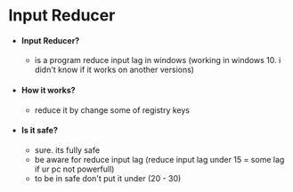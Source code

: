 # Input Reducer

* #### Input Reducer?
  * is a program reduce input lag in windows (working in windows 10. i didn't know if it works on another versions)
  
* #### How it works?
  * reduce it by change some of registry keys

* #### Is it safe?
  * sure. its fully safe
  * be aware for reduce input lag (reduce input lag under 15 = some lag if ur pc not powerfull)
  * to be in safe don't put it under (20 - 30)

